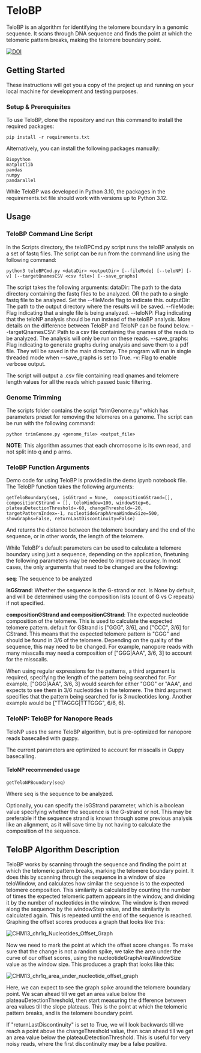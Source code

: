 # TeloBP

TeloBP is an algorithm for identifying the telomere boundary in a genomic sequence. It scans through DNA sequence and finds the point at which the telomeric pattern breaks, making the telomere boundary point.

[![DOI](https://zenodo.org/badge/574249235.svg)](https://zenodo.org/doi/10.5281/zenodo.10826386)

## Getting Started

These instructions will get you a copy of the project up and running on your local machine for development and testing purposes.

### Setup & Prerequisites

To use TeloBP, clone the repository and run this command to install the required packages:

```
pip install -r requirements.txt
```

Alternatively, you can install the following packages manually:

```
Biopython
matplotlib
pandas
numpy
pandarallel
```

While TeloBP was developed in Python 3.10, the packages in the requirements.txt file should work with versions up to Python 3.12.

## Usage

### TeloBP Command Line Script

In the Scripts directory, the teloBPCmd.py script runs the teloBP analysis on a set of fastq files.
The script can be run from the command line using the following command:

```
python3 teloBPCmd.py <dataDir> <outputDir> [--fileMode] [--teloNP] [-v] [--targetQnamesCSV <csv file>] [--save_graphs]
```

The script takes the following arguments:
dataDir: The path to the data directory containing the fastq files to be analyzed.
OR the path to a single fastq file to be analyzed. Set the --fileMode flag to indicate this.
outputDir: The path to the output directory where the results will be saved.
--fileMode: Flag indicating that a single file is being analyzed.
--teloNP: Flag indicating that the teloNP analysis should be run instead of the teloBP analysis.
More details on the difference between TeloBP and TeloNP can be found below.
--targetQnamesCSV: Path to a csv file containing the qnames of the reads to be analyzed. The analysis will only be run on these reads.
--save_graphs: Flag indicating to generate graphs during analysis and save them to a pdf file. They will be saved in the main directory.
The program will run in single threaded mode when --save_graphs is set to True.
-v: Flag to enable verbose output.

The script will output a .csv file containing read qnames and telomere length values for all the reads which passed basic filtering.

### Genome Trimming

The scripts folder contains the script "trimGenome.py" which has parameters preset for removing the telomeres on a genome. The script can be run with the following command:

```
python trimGenome.py <genome_file> <output_file>
```

**NOTE**: This algorithm assumes that each chromosome is its own read, and not split into q and p arms.

### TeloBP Function Arguments

Demo code for using TeloBP is provided in the demo.ipynb notebook file. The TeloBP function takes the following arguments:

```
getTeloBoundary(seq, isGStrand = None,  compositionGStrand=[], compositionCStrand = [], teloWindow=100, windowStep=6, plateauDetectionThreshold=-60, changeThreshold=-20, targetPatternIndex=-1, nucleotideGraphAreaWindowSize=500, showGraphs=False, returnLastDiscontinuity=False)
```

And returns the distance between the telomere boundary and the end of the sequence, or in other words, the length of the telomere.

While TeloBP's default parameters can be used to calculate a telomere boundary using just a sequence, depending on the application, finetuning the following parameters may be needed to improve accuracy. In most cases, the only arguments that need to be changed are the following:

**seq**: The sequence to be analyzed

**isGStrand**: Whether the sequence is the G-strand or not. Is None by default, and will be determined using the composition lists (count of G vs C repeats) if not specified.

**compositionGStrand and compositionCStrand**: The expected nucleotide composition of the telomere. This is used to calculate the expected telomere pattern. default for GStrand is ["GGG", 3/6], and ["CCC", 3/6] for CStrand. This means that the expected telomere pattern is "GGG" and should be found in 3/6 of the telomere.
Depending on the quality of the sequence, this may need to be changed. For example, nanopore reads with many misscalls may need a composition of ["GGG|AAA", 3/6, 3] to account for the misscalls.

When using regular expressions for the patterns, a third argument is required, specifying the length of the pattern being searched for. For example, ["GGG|AAA", 3/6, 3] would search for either "GGG" or "AAA", and expects to see them in 3/6 nucleotides in the telomere. The third argument specifies that the pattern being searched for is 3 nucleotides long. Another example would be ["TTAGGG|TTTGGG", 6/6, 6].

### TeloNP: TeloBP for Nanopore Reads

TeloNP uses the same TeloBP algorithm, but is pre-optimized for nanopore reads basecalled with guppy.

The current parameters are optimized to account for misscalls in Guppy basecalling.

#### TeloNP recommended usage

```
getTeloNPBoundary(seq)
```

Where seq is the sequence to be analyzed.

Optionally, you can specify the isGStrand parameter, which is a boolean value specifying whether the sequence is the G-strand or not. This may be preferable if the sequence strand is known through some previous analysis like an alignment, as it will save time by not having to calculate the composition of the sequence.

## TeloBP Algorithm Description

TeloBP works by scanning through the sequence and finding the point at which the telomeric pattern breaks, marking the telomere boundary point. It does this by scanning through the sequence in a window of size teloWindow, and calculates how similar the sequence is to the expected telomere composition. This similarity is calculated by counting the number of times the expected telomeric pattern appears in the window, and dividing it by the number of nucleotides in the window. The window is then moved along the sequence by the windowStep value, and the similarity is calculated again. This is repeated until the end of the sequence is reached. Graphing the offset scores produces a graph that looks like this:

![CHM13_chr1q_Nucleotides_Offset_Graph](https://github.com/CWGreider/GreiderLab/assets/78556850/82859bbd-158a-4534-ac4a-85fa7caeeec2)

Now we need to mark the point at which the offset score changes. To make sure that the change is not a random spike, we take the area under the curve of our offset scores, using the nucleotideGraphAreaWindowSize value as the window size. This produces a graph that looks like this:

![CHM13_chr1q_area_under_nucleotide_offset_graph](https://github.com/CWGreider/GreiderLab/assets/78556850/ffc42c8c-4c03-4e18-b5ae-5075ec4e8f17)

Here, we can expect to see the graph spike around the telomere boundary point. We scan ahead till we get an area value below the plateauDetectionThreshold, then start measuring the difference between area values till the slope plateaus. This is the point at which the telomeric pattern breaks, and is the telomere boundary point.

If "returnLastDiscontinuity" is set to True, we will look backwards till we reach a point above the changeThreshold value, then scan ahead till we get an area value below the plateauDetectionThreshold. This is useful for very noisy reads, where the first discontinuity may be a false positive.

